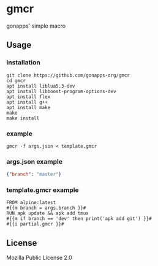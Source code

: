 # gmcr
gonapps' simple macro
## Usage
### installation
```console
git clone https://github.com/gonapps-org/gmcr
cd gmcr
apt install liblua5.3-dev
apt install libboost-program-options-dev
apt install flex
apt install g++
apt install make
make
make install
```
### example
```console
gmcr -f args.json < template.gmcr
````
### args.json example
```json
{"branch": "master"}

```
### template.gmcr example
```text
FROM alpine:latest
#{{m branch = args.branch }}#
RUN apk update && apk add tmux
#{{m if branch == 'dev' then print('apk add git') }}#
#{{i partial.gmcr }}#
```

## License
Mozilla Public License 2.0
